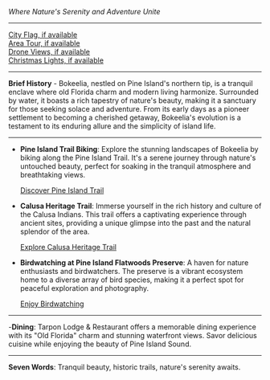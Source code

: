 *Where Nature's Serenity and Adventure Unite*

---

[City Flag, if available](https://www.google.com/search?tbm=isch&q=Bokeelia+FL+Flag+Picture)  
[Area Tour, if available](https://www.youtube.com/results?search_query=Bokeelia+FL+4k+tour)  
[Drone Views, if available](https://www.youtube.com/results?search_query=Bokeelia+FL+4k+drone)  
[Christmas Lights, if available](https://www.youtube.com/results?search_query=Bokeelia+FL+christmas+lights)

---

**Brief History** - Bokeelia, nestled on Pine Island's northern tip, is a tranquil enclave where old Florida charm and modern living harmonize. Surrounded by water, it boasts a rich tapestry of nature's beauty, making it a sanctuary for those seeking solace and adventure. From its early days as a pioneer settlement to becoming a cherished getaway, Bokeelia's evolution is a testament to its enduring allure and the simplicity of island life.

---

- **Pine Island Trail Biking**: Explore the stunning landscapes of Bokeelia by biking along the Pine Island Trail. It's a serene journey through nature's untouched beauty, perfect for soaking in the tranquil atmosphere and breathtaking views. 

  [Discover Pine Island Trail](https://www.youtube.com/results?search_query=Bokeelia+FL+Pine+Island+Trail)

- **Calusa Heritage Trail**: Immerse yourself in the rich history and culture of the Calusa Indians. This trail offers a captivating experience through ancient sites, providing a unique glimpse into the past and the natural splendor of the area.

  [Explore Calusa Heritage Trail](https://www.youtube.com/results?search_query=Bokeelia+FL+Calusa+Heritage+Trail)

- **Birdwatching at Pine Island Flatwoods Preserve**: A haven for nature enthusiasts and birdwatchers. The preserve is a vibrant ecosystem home to a diverse array of bird species, making it a perfect spot for peaceful exploration and photography.

  [Enjoy Birdwatching](https://www.youtube.com/results?search_query=Bokeelia+FL+Pine+Island+Flatwoods+Preserve)

---

-**Dining**: Tarpon Lodge & Restaurant offers a memorable dining experience with its "Old Florida" charm and stunning waterfront views. Savor delicious cuisine while enjoying the beauty of Pine Island Sound.

---

**Seven Words**: Tranquil beauty, historic trails, nature's serenity awaits.